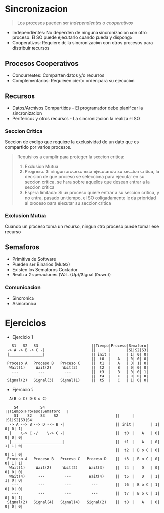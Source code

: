 # Sincronizacion

> Los procesos pueden ser *independientes* o *cooperativos*

* Independientes: No dependen de ninguna sincronizacion con otro proceso.
  El SO puede ejecutarlo cuando pueda y disponga
* Cooperativos: Requiere de la sincronizacion con otros procesos para
  distribuir recursos

## Procesos Cooperativos

* Concurrentes: Comparten datos y/o recursos
* Complementarios: Requieren cierto orden para su ejecucion

## Recursos

* Datos/Archivos Compartidos - El programador debe planificar la sincronizacion
* Perifericos y otros recursos - La sincronizacion la realiza el SO

### Seccion Critica

Seccion de código que requiere la exclusividad de un dato que es compartido
por varios procesos.

> Requisitos a cumplir para proteger la seccion critica:
> 1. Exclusion Mutua
> 2. Progreso: Si ningun proceso esta ejecutando su seccion critica,
>    la decision de que proceso se selecciona para ejecutar en su seccion critica,
>    se hara sobre aquellos que desean entrar a la seccion critica
> 3. Espera limitada: Si un proceso quiere entrar a su seccion critica, y no entra,
>    pasado un tiempo, el SO obligadamente le da prioridad al proceso para ejecutar
>    su seccion critica

### Exclusion Mutua

Cuando un proceso toma un recurso, ningun otro proceso puede tomar ese recurso

## Semaforos

* Primitiva de Software
* Pueden ser Binarios (Mutex)
* Existen los Semaforos Contador
* Realiza 2 operaciones (Wait (Up)/Signal (Down))

### Comunicacion

* Sincronica
* Asincronica

# Ejercicios

* Ejercicio 1

```
   S1   S2   S3                        ||Tiempo|Proceso|Semaforo|
 -> A -> B -> C -|                     ||      |       |S1|S2|S3|
 |_______________|                     || init |       | 1| 0| 0|
                                       ||  t0  |   A   | 0| 0| 0|
 Proceso A   Proceso B   Proceso C     ||  t1  |   A   | 0| 1| 0|
  Wait(1)     Wait(2)     Wait(3)      ||  t2  |   B   | 0| 0| 0|
   ---         ---         ---         ||  t3  |   B   | 0| 0| 1|
   ---         ---         ---         ||  t4  |   C   | 0| 0| 0|
 Signal(2)   Signal(3)   Signal(1)     ||  t5  |   C   | 1| 0| 0|
```

* Ejercicio 2

```
  A(B o C) D(B o C)

    S4          S4                                ||Tiempo|Proceso|Semaforo   |
    S1    S2    S3    S2                          ||      |       |S1|S2|S3|S4|
  -> A --> B --> D --> B -|                       || init |       | 1| 0| 0| 1|
  |    \-> C -/    \-> C -|                       ||  t0  |   A   | 0| 0| 0| 0|
  |_______________________|                       ||  t1  |   A   | 0| 1| 1| 0|
                                                  ||  t2  | B o C | 0| 0| 1| 0|
 Proceso A   Proceso B   Proceso C   Proceso D    ||  t3  | B o C | 0| 0| 1| 1|
  Wait(1)     Wait(2)     Wait(2)     Wait(3)     ||  t4  |   D   | 0| 0| 0| 0|
  Wait(4)      ---         ---        Wait(4)     ||  t5  |   D   | 1| 1| 0| 0|
   ---         ---         ---         ---        ||  t6  | B o C | 1| 0| 0| 0|
   ---         ---         ---         ---        ||  t7  | B o C | 1| 0| 0| 1|
 Signal(2)   Signal(4)   Signal(4)   Signal(2)    ||  t8  |   A   | 0| 0| 0| 0|
```

